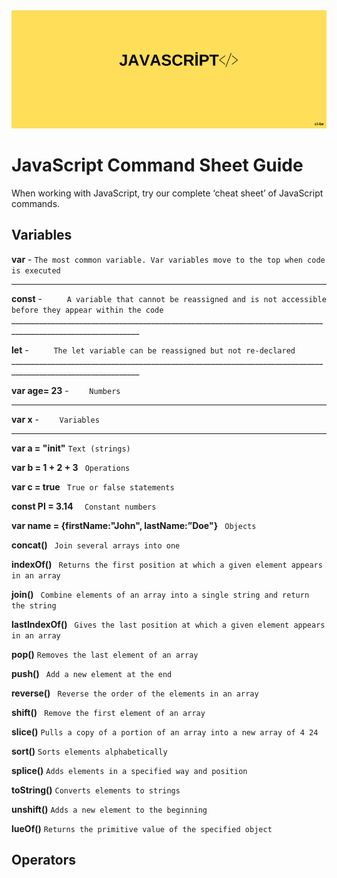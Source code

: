 <div align="center">
	<img src="guide/images/branding/JS.png" title="JavaScript Command Sheet" alt="JavaScript Command Sheet" />
</div>

# JavaScript Command Sheet Guide

When working with JavaScript, try our complete ‘cheat sheet’ of JavaScript commands. 

## Variables




   **var**     -     ` The most common variable. Var variables move to the top when code is executed  ` 
   ______________________________________________________________________________________________________________
   
   **const**    -     `      A variable that cannot be reassigned and is not accessible before they appear within the code       `
      ______________________________________________________________________________________________________________
   
   **let**    -     `      The let variable can be reassigned but not re-declared       `
      ______________________________________________________________________________________________________________

   **var age= 23**    -     `     Numbers    `
   ______________________________________________________________________________________________________________
   
   **var x**    -     `     Variables    `
   ______________________________________________________________________________________________________________
   
   **var a = "init"**  ` Text (strings) ` 
   
   **var b = 1 + 2 + 3**  `  Operations  ` 

   **var c = true**   `  True or false statements  ` 

   **const PI = 3.14**  `   Constant numbers  ` 

   **var name = {firstName:"John", lastName:”Doe"}**    `  Objects  ` 

  **concat()** ` Join several arrays into one` 

  **indexOf()** `  Returns the first position at which a given element appears in an array  ` 

  **join()**  `  Combine elements of an array into a single string and return the string  ` 

  **lastIndexOf()**  `  Gives the last position at which a given element appears in an array  ` 

  **pop()**  ` Removes the last element of an array  ` 

  **push()** `  Add a new element at the end  ` 

  **reverse()** `  Reverse the order of the elements in an array  ` 

**shift()** `  Remove the first element of an array  ` 

**slice()** ` Pulls a copy of a portion of an array into a new array of 4 24  ` 

**sort()**  ` Sorts elements alphabetically  ` 

**splice()**  ` Adds elements in a specified way and position  ` 

**toString()**  ` Converts elements to strings  ` 

**unshift()**  ` Adds a new element to the beginning  `   

**lueOf()** ` Returns the primitive value of the specified object  ` 
   

   
## Operators



